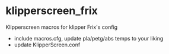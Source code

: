 # klipperscreen_frix
Klipperscreen macros for klipper Frix's config

* include macros.cfg, update pla/petg/abs temps to your liking
* update KlipperScreen.conf
